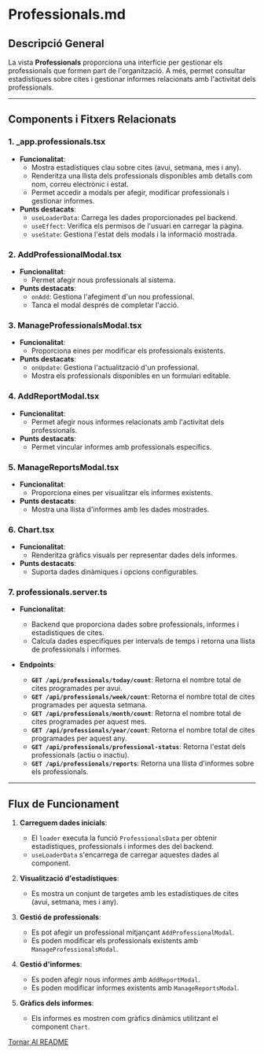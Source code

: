 # Professionals.md

## Descripció General

La vista **Professionals** proporciona una interfície per gestionar els professionals que formen part de l'organització. A més, permet consultar estadístiques sobre cites i gestionar informes relacionats amb l'activitat dels professionals.

---

## Components i Fitxers Relacionats

### 1. **_app.professionals.tsx**
- **Funcionalitat**:
  - Mostra estadístiques clau sobre cites (avui, setmana, mes i any).
  - Renderitza una llista dels professionals disponibles amb detalls com nom, correu electrònic i estat.
  - Permet accedir a modals per afegir, modificar professionals i gestionar informes.
- **Punts destacats**:
  - `useLoaderData`: Carrega les dades proporcionades pel backend.
  - `useEffect`: Verifica els permisos de l'usuari en carregar la pàgina.
  - `useState`: Gestiona l'estat dels modals i la informació mostrada.

### 2. **AddProfessionalModal.tsx**
- **Funcionalitat**:
  - Permet afegir nous professionals al sistema.
- **Punts destacats**:
  - `onAdd`: Gestiona l'afegiment d'un nou professional.
  - Tanca el modal després de completar l'acció.

### 3. **ManageProfessionalsModal.tsx**
- **Funcionalitat**:
  - Proporciona eines per modificar els professionals existents.
- **Punts destacats**:
  - `onUpdate`: Gestiona l'actualització d'un professional.
  - Mostra els professionals disponibles en un formulari editable.

### 4. **AddReportModal.tsx**
- **Funcionalitat**:
  - Permet afegir nous informes relacionats amb l'activitat dels professionals.
- **Punts destacats**:
  - Permet vincular informes amb professionals específics.

### 5. **ManageReportsModal.tsx**
- **Funcionalitat**:
  - Proporciona eines per visualitzar els informes existents.
- **Punts destacats**:
  - Mostra una llista d'informes amb les dades mostrades.

### 6. **Chart.tsx**
- **Funcionalitat**:
  - Renderitza gràfics visuals per representar dades dels informes.
- **Punts destacats**:
  - Suporta dades dinàmiques i opcions configurables.

### 7. **professionals.server.ts**
- **Funcionalitat**:
  - Backend que proporciona dades sobre professionals, informes i estadístiques de cites.
  - Calcula dades específiques per intervals de temps i retorna una llista de professionals i informes.

- **Endpoints**:
  - **`GET /api/professionals/today/count`**: Retorna el nombre total de cites programades per avui.
  - **`GET /api/professionals/week/count`**: Retorna el nombre total de cites programades per aquesta setmana.
  - **`GET /api/professionals/month/count`**: Retorna el nombre total de cites programades per aquest mes.
  - **`GET /api/professionals/year/count`**: Retorna el nombre total de cites programades per aquest any.
  - **`GET /api/professionals/professional-status`**: Retorna l'estat dels professionals (actiu o inactiu).
  - **`GET /api/professionals/reports`**: Retorna una llista d'informes sobre els professionals.

---

## Flux de Funcionament

1. **Carreguem dades inicials**:
   - El `loader` executa la funció `ProfessionalsData` per obtenir estadístiques, professionals i informes des del backend.
   - `useLoaderData` s'encarrega de carregar aquestes dades al component.

2. **Visualització d'estadístiques**:
   - Es mostra un conjunt de targetes amb les estadístiques de cites (avui, setmana, mes i any).

3. **Gestió de professionals**:
   - Es pot afegir un professional mitjançant `AddProfessionalModal`.
   - Es poden modificar els professionals existents amb `ManageProfessionalsModal`.

4. **Gestió d'informes**:
   - Es poden afegir nous informes amb `AddReportModal`.
   - Es poden modificar informes existents amb `ManageReportsModal`.

5. **Gràfics dels informes**:
   - Els informes es mostren com gràfics dinàmics utilitzant el component `Chart`.

[Tornar Al README](../../README.md)